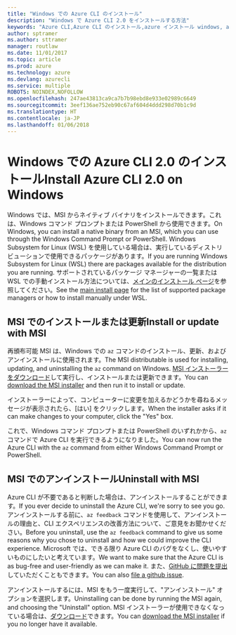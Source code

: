 ```yaml
---
title: "Windows での Azure CLI のインストール"
description: "Windows で Azure CLI 2.0 をインストールする方法"
keywords: "Azure CLI,Azure CLI のインストール,azure インストール windows, azure cli windows, azure windows"
author: sptramer
ms.author: sttramer
manager: routlaw
ms.date: 11/01/2017
ms.topic: article
ms.prod: azure
ms.technology: azure
ms.devlang: azurecli
ms.service: multiple
ROBOTS: NOINDEX,NOFOLLOW
ms.openlocfilehash: 247ae43813ca9ca7b7b98ebd8e933e02989c6649
ms.sourcegitcommit: 3eef136ae752eb90c67af604d4ddd298d70b1c9d
ms.translationtype: HT
ms.contentlocale: ja-JP
ms.lasthandoff: 01/06/2018
---
```

# <a name="install-azure-cli-20-on-windows"></a><span data-ttu-id="877b9-104">Windows での Azure CLI 2.0 のインストール</span><span class="sxs-lookup"><span data-stu-id="877b9-104">Install Azure CLI 2.0 on Windows</span></span>

<span data-ttu-id="877b9-105">Windows では、MSI からネイティブ バイナリをインストールできます。これは、Windows コマンド プロンプトまたは PowerShell から使用できます。</span><span class="sxs-lookup"><span data-stu-id="877b9-105">On Windows, you can install a native binary from an MSI, which you can use through the Windows Command Prompt or PowerShell.</span></span> <span data-ttu-id="877b9-106">Windows Subsystem for Linux (WSL) を使用している場合は、実行しているディストリビューションで使用できるパッケージがあります。</span><span class="sxs-lookup"><span data-stu-id="877b9-106">If you are running Windows Subsystem for Linux (WSL) there are packages available for the distribution you are running.</span></span> <span data-ttu-id="877b9-107">サポートされているパッケージ マネージャーの一覧または WSL での手動インストール方法については、[メインのインストール ページ](install-azure-cli.md)を参照してください。</span><span class="sxs-lookup"><span data-stu-id="877b9-107">See the [main install page](install-azure-cli.md) for the list of supported package managers or how to install manually under WSL.</span></span>

## <a name="install-or-update-with-msi"></a><span data-ttu-id="877b9-108">MSI でのインストールまたは更新</span><span class="sxs-lookup"><span data-stu-id="877b9-108">Install or update with MSI</span></span>

<span data-ttu-id="877b9-109">再頒布可能 MSI は、Windows での `az` コマンドのインストール、更新、およびアンインストールに使用されます。</span><span class="sxs-lookup"><span data-stu-id="877b9-109">The MSI distributable is used for installing, updating, and uninstalling the `az` command on Windows.</span></span> <span data-ttu-id="877b9-110">[MSI インストーラーをダウンロード](https://aka.ms/InstallAzureCliWindows)して実行し、インストールまたは更新できます。</span><span class="sxs-lookup"><span data-stu-id="877b9-110">You can [download the MSI installer](https://aka.ms/InstallAzureCliWindows) and then run it to install or update.</span></span>

<span data-ttu-id="877b9-111">インストーラーによって、コンピューターに変更を加えるかどうかを尋ねるメッセージが表示されたら、[はい] をクリックします。</span><span class="sxs-lookup"><span data-stu-id="877b9-111">When the installer asks if it can make changes to your computer, click the "Yes" box.</span></span>

<span data-ttu-id="877b9-112">これで、Windows コマンド プロンプトまたは PowerShell のいずれかから、`az` コマンドで Azure CLI を実行できるようになりました。</span><span class="sxs-lookup"><span data-stu-id="877b9-112">You can now run the Azure CLI with the `az` command from either Windows Command Prompt or PowerShell.</span></span>

## <a name="uninstall-with-msi"></a><span data-ttu-id="877b9-113">MSI でのアンインストール</span><span class="sxs-lookup"><span data-stu-id="877b9-113">Uninstall with MSI</span></span>

<span data-ttu-id="877b9-114">Azure CLI が不要であると判断した場合は、アンインストールすることができます。</span><span class="sxs-lookup"><span data-stu-id="877b9-114">If you ever decide to uninstall the Azure CLI, we're sorry to see you go.</span></span> <span data-ttu-id="877b9-115">アンインストールする前に、`az feedback` コマンドを使用して、アンインストールの理由と、CLI エクスペリエンスの改善方法について、ご意見をお聞かせください。</span><span class="sxs-lookup"><span data-stu-id="877b9-115">Before you uninstall, use the `az feedback` command to give us some reasons why you chose to uninstall and how we could improve the CLI experience.</span></span> <span data-ttu-id="877b9-116">Microsoft では、できる限り Azure CLI のバグをなくし、使いやすいものにしたいと考えています。</span><span class="sxs-lookup"><span data-stu-id="877b9-116">We want to make sure that the Azure CLI is as bug-free and user-friendly as we can make it.</span></span> <span data-ttu-id="877b9-117">また、[GitHub に問題を提出](https://github.com/Azure/azure-cli/issues)していただくこともできます。</span><span class="sxs-lookup"><span data-stu-id="877b9-117">You can also [file a github issue](https://github.com/Azure/azure-cli/issues).</span></span>

<span data-ttu-id="877b9-118">アンインストールするには、MSI をもう一度実行して、"アンインストール" オプションを選択します。</span><span class="sxs-lookup"><span data-stu-id="877b9-118">Uninstalling can be done by running the MSI again, and choosing the "Uninstall" option.</span></span> <span data-ttu-id="877b9-119">MSI インストーラーが使用できなくなっている場合は、[ダウンロード](https://aka.ms/InstallAzureCliWindows)できます。</span><span class="sxs-lookup"><span data-stu-id="877b9-119">You can [download the MSI installer](https://aka.ms/InstallAzureCliWindows) if you no longer have it available.</span></span>
